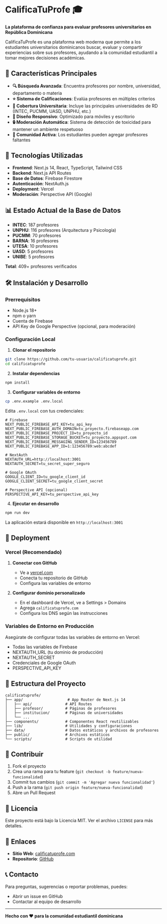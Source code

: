 # CalificaTuProfe 🎓

**La plataforma de confianza para evaluar profesores universitarios en República Dominicana**

CalificaTuProfe es una plataforma web moderna que permite a los estudiantes universitarios dominicanos buscar, evaluar y compartir experiencias sobre sus profesores, ayudando a la comunidad estudiantil a tomar mejores decisiones académicas.

## 🌟 Características Principales

- **🔍 Búsqueda Avanzada**: Encuentra profesores por nombre, universidad, departamento o materia
- **⭐ Sistema de Calificaciones**: Evalúa profesores en múltiples criterios
- **🏫 Cobertura Universitaria**: Incluye las principales universidades de RD (INTEC, PUCMM, UASD, UNPHU, etc.)
- **📱 Diseño Responsivo**: Optimizado para móviles y escritorio
- **🔒 Moderación Automática**: Sistema de detección de toxicidad para mantener un ambiente respetuoso
- **👥 Comunidad Activa**: Los estudiantes pueden agregar profesores faltantes

## 🚀 Tecnologías Utilizadas

- **Frontend**: Next.js 14, React, TypeScript, Tailwind CSS
- **Backend**: Next.js API Routes
- **Base de Datos**: Firebase Firestore
- **Autenticación**: NextAuth.js
- **Deployment**: Vercel
- **Moderación**: Perspective API (Google)

## 📊 Estado Actual de la Base de Datos

- **INTEC**: 187 profesores
- **UNPHU**: 116 profesores (Arquitectura y Psicología)
- **PUCMM**: 70 profesores
- **BARNA**: 16 profesores
- **UTESA**: 10 profesores
- **UASD**: 5 profesores
- **UNIBE**: 5 profesores

**Total**: 409+ profesores verificados

## 🛠️ Instalación y Desarrollo

### Prerrequisitos

- Node.js 18+ 
- npm o yarn
- Cuenta de Firebase
- API Key de Google Perspective (opcional, para moderación)

### Configuración Local

1. **Clonar el repositorio**
```bash
git clone https://github.com/tu-usuario/calificatuprofe.git
cd calificatuprofe
```

2. **Instalar dependencias**
```bash
npm install
```

3. **Configurar variables de entorno**
```bash
cp .env.example .env.local
```

Edita `.env.local` con tus credenciales:
```env
# Firebase
NEXT_PUBLIC_FIREBASE_API_KEY=tu_api_key
NEXT_PUBLIC_FIREBASE_AUTH_DOMAIN=tu_proyecto.firebaseapp.com
NEXT_PUBLIC_FIREBASE_PROJECT_ID=tu_proyecto_id
NEXT_PUBLIC_FIREBASE_STORAGE_BUCKET=tu_proyecto.appspot.com
NEXT_PUBLIC_FIREBASE_MESSAGING_SENDER_ID=123456789
NEXT_PUBLIC_FIREBASE_APP_ID=1:123456789:web:abcdef

# NextAuth
NEXTAUTH_URL=http://localhost:3001
NEXTAUTH_SECRET=tu_secret_super_seguro

# Google OAuth
GOOGLE_CLIENT_ID=tu_google_client_id
GOOGLE_CLIENT_SECRET=tu_google_client_secret

# Perspective API (opcional)
PERSPECTIVE_API_KEY=tu_perspective_api_key
```

4. **Ejecutar en desarrollo**
```bash
npm run dev
```

La aplicación estará disponible en `http://localhost:3001`

## 🚀 Deployment

### Vercel (Recomendado)

1. **Conectar con GitHub**
   - Ve a [vercel.com](https://vercel.com)
   - Conecta tu repositorio de GitHub
   - Configura las variables de entorno

2. **Configurar dominio personalizado**
   - En el dashboard de Vercel, ve a Settings > Domains
   - Agrega `calificatuprofe.com`
   - Configura los DNS según las instrucciones

### Variables de Entorno en Producción

Asegúrate de configurar todas las variables de entorno en Vercel:
- Todas las variables de Firebase
- NEXTAUTH_URL (tu dominio de producción)
- NEXTAUTH_SECRET
- Credenciales de Google OAuth
- PERSPECTIVE_API_KEY

## 📁 Estructura del Proyecto

```
calificatuprofe/
├── app/                    # App Router de Next.js 14
│   ├── api/               # API Routes
│   ├── profesor/          # Páginas de profesores
│   ├── institucion/       # Páginas de universidades
│   └── ...
├── components/            # Componentes React reutilizables
├── lib/                   # Utilidades y configuraciones
├── data/                  # Datos estáticos y archivos de profesores
├── public/                # Archivos estáticos
└── scripts/               # Scripts de utilidad
```

## 🤝 Contribuir

1. Fork el proyecto
2. Crea una rama para tu feature (`git checkout -b feature/nueva-funcionalidad`)
3. Commit tus cambios (`git commit -m 'Agregar nueva funcionalidad'`)
4. Push a la rama (`git push origin feature/nueva-funcionalidad`)
5. Abre un Pull Request

## 📝 Licencia

Este proyecto está bajo la Licencia MIT. Ver el archivo `LICENSE` para más detalles.

## 🔗 Enlaces

- **Sitio Web**: [calificatuprofe.com](https://calificatuprofe.com)
- **Repositorio**: [GitHub](https://github.com/tu-usuario/calificatuprofe)

## 📞 Contacto

Para preguntas, sugerencias o reportar problemas, puedes:
- Abrir un issue en GitHub
- Contactar al equipo de desarrollo

---

**Hecho con ❤️ para la comunidad estudiantil dominicana** 